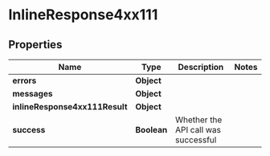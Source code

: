 # InlineResponse4xx111

## Properties
Name | Type | Description | Notes
------------ | ------------- | ------------- | -------------
**errors** | **Object** |  | 
**messages** | **Object** |  | 
**inlineResponse4xx111Result** | **Object** |  | 
**success** | **Boolean** | Whether the API call was successful | 
